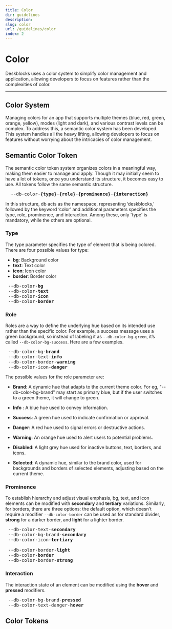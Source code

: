 ```yaml
---
title: Color
dir: guidelines
description:
slug: color
url: /guidelines/color
index: 2
---
```


<script>
  import ColorList from "$lib/components/ColorList.svelte";
  import Info from "$lib/components/Info.svelte";
  import Code from "$lib/customComponent/code.svelte";
  import Pre from "$lib/components/Pre.svelte";
  import ColorSwatch from "$lib/components/ColorSwatch.svelte";
  import Fig from "$lib/components/Fig.svelte";
</script>

# Color

Deskblocks uses a color system to simplify color management and application, allowing developers to focus on features rather than the complexities of color.

---

<Fig lightSrc="/assets/banner/color_light.png" darkSrc="/assets/banner/color_dark.png" height="720" dynamic />

## Color System

Managing colors for an app that supports multiple themes (blue, red, green, orange, yellow), modes (light and dark), and various contrast levels can be complex. To address this, a semantic color system has been developed. This system handles all the heavy lifting, allowing developers to focus on features without worrying about the intricacies of color management.

## Semantic Color Token

The semantic color token system organizes colors in a meaningful way, making them easier to manage and apply. Though it may initially seem to have a lot of tokens, once you understand its structure, it becomes easy to use. All tokens follow the same semantic structure.

<Pre>
  --db-color-<b>&#123;type&#125;</b>-<b>&#123;role&#125;</b>-<b>&#123;prominence&#125;</b>-<b>&#123;interaction&#125;</b>
</Pre>

In this structure, db acts as the namespace, representing ‘deskblocks,’ followed by the keyword ‘color’ and additional parameters specifies the type, role, prominence, and interaction. Among these, only 'type' is mandatory, while the others are optional.

### Type

The type parameter specifies the type of element that is being colored. There are four possible values for type:

- **bg**: Background color
- **text**: Text color
- **icon**: Icon color
- **border**: Border color

<Pre>
<ColorSwatch color="var(--db-color-bg)" /> --db-color-<b>bg</b>​
<ColorSwatch color="var(--db-color-text)" /> --db-color-<b>text</b>​
<ColorSwatch color="var(--db-color-icon)" /> --db-color-<b>icon</b>​ 
<ColorSwatch color="var(--db-color-border)" /> --db-color-<b>border</b>​
</Pre>

### Role

Roles are a way to define the underlying hue based on its intended use rather than the specific color. For example, a success message uses a green background, so instead of labeling it as `--db-color-bg-green`, it’s called `--db-color-bg-success`. Here are a few examples.

<Pre>
<ColorSwatch color="var(--db-color-bg-brand)" /> --db-color-bg-<b>brand</b>​       
<ColorSwatch color="var(--db-color-text-info)" /> --db-color-text-<b>info</b>​      
<ColorSwatch color="var(--db-color-border-warning)" /> --db-color-border-<b>warning</b>​ 
<ColorSwatch color="var(--db-color-icon-danger)" /> --db-color-icon-<b>danger</b>​    
</Pre>

The possible values for the role parameter are:

- <ColorSwatch color="var(--db-color-bg-brand)" /> <b>Brand</b>: A dynamic hue that adapts to the current theme color. For eg, "--db-color-bg-brand" may start as primary blue, but if the user switches to a green theme, it will change to green.

- <ColorSwatch color="var(--db-color-bg-info)" /> <b>Info</b> : A blue hue used to convey information.
- <ColorSwatch color="var(--db-color-bg-success)" /> <b>Success</b>: A green hue used to indicate confirmation or approval.
- <ColorSwatch color="var(--db-color-bg-danger)" /> <b>Danger</b>: A red hue used to signal errors or destructive actions.
- <ColorSwatch color="var(--db-color-bg-warning)" /> <b>Warning</b>: An orange hue used to alert users to potential problems.
- <ColorSwatch color="var(--db-color-bg-disabled)" /> <b>Disabled</b>: A light grey hue used for inactive buttons, text, borders, and icons.
- <ColorSwatch color="var(--db-color-bg-selected)" /> <b>Selected</b>: A dynamic hue, similar to the brand color, used for backgrounds and borders of selected elements, adjusting based on the current theme.

### Prominence

To establish hierarchy and adjust visual emphasis, bg, text, and icon elements can be modified with **secondary** and **tertiary** variations. Similarly, for borders, there are three options: the default option, which doesn’t require a modifier `--db-color-border` can be used as for standard divider, **strong** for a darker border, and **light** for a lighter border.

<Pre>
<ColorSwatch color="var(--db-color-text-secondary)" /> --db-color-text-<b>secondary</b>​  
<ColorSwatch color="var(--db-color-bg-brand-secondary)" /> --db-color-bg-brand-<b>secondary</b>​ 
<ColorSwatch color="var(--db-color-icon-tertiary)" /> --db-color-icon-<b>tertiary</b>​  

<ColorSwatch color="var(--db-color-border-light)" /> --db-color-border-<b>light</b>​   
<ColorSwatch color="var(--db-color-border)" /> --db-color-<b>border</b>​ 
<ColorSwatch color="var(--db-color-border-strong)" /> --db-color-border-<b>strong</b>​   
</Pre>

### Interaction

The interaction state of an element can be modified using the **hover** and **pressed** modifiers.

<Pre>
<ColorSwatch color="var(--db-color-bg-brand-pressed)" /> --db-color-bg-brand-<b>pressed</b>​ 
<ColorSwatch color="var(--db-color-border-strong)" /> --db-color-text-danger-<b>hover</b>​  
</Pre>

## Color Tokens


<ColorList />
